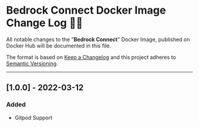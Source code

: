 # **Bedrock Connect Docker Image Change Log** 📜📝

All notable changes to the "**Bedrock Connect**" Docker Image, published on Docker Hub will be documented in this file.

The format is based on [Keep a Changelog](https://keepachangelog.com/en/1.0.0/) and this project adheres to [Semantic Versioning](https://semver.org/spec/v2.0.0.html).

---

## [**1.0.0**] - 2022-03-12

### Added

* Gitpod Support